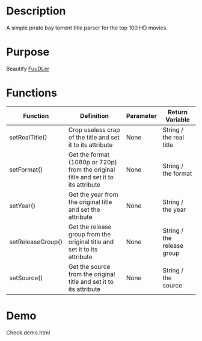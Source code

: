 # Description

A simple pirate bay torrent title parser for the top 100 HD movies.

# Purpose

Beautify [FuuDLer](https://github.com/fuubox/FuuDLer)

# Functions

| Function  		| Definition 	| Parameter		| Return Variable |
| ---------------- 	| ------------- | ------------- | --------------- |
| setRealTitle()  	| Crop useless crap of the title and set it to its attribute  | None  | String / the real title  |
| setFormat() 		| Get the format (1080p or 720p) from the original title and set it to its attribute  | None | String / the format |
| setYear() 		| Get the year from the original title and set the attribute | None | String / the year |
| setReleaseGroup()	| Get the release group from the original title and set it to its attribute  | None | String / the release group  |
| setSource() 		| Get the source from the original title and set it to its attribute  | None | String / the source |

# Demo

Check demo.html